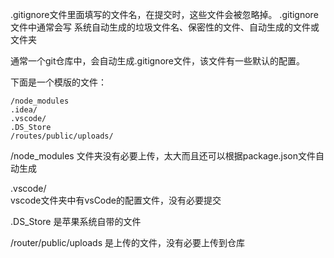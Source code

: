 .gitignore文件里面填写的文件名，在提交时，这些文件会被忽略掉。
.gitignore文件中通常会写 系统自动生成的垃圾文件名、保密性的文件、自动生成的文件或文件夹

通常一个git仓库中，会自动生成.gitignore文件，该文件有一些默认的配置。

下面是一个模版的文件：
```
/node_modules
.idea/
.vscode/
.DS_Store
/routes/public/uploads/
```
/node_modules
文件夹没有必要上传，太大而且还可以根据package.json文件自动生成

.vscode/  
vscode文件夹中有vsCode的配置文件，没有必要提交


.DS_Store 是苹果系统自带的文件

/router/public/uploads 是上传的文件，没有必要上传到仓库



